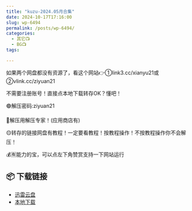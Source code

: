 ```yaml
---
title: "kuzu-2024.05月合集"
date: 2024-10-17T17:16:00
slug: wp-6494
permalink: /posts/wp-6494/
categories:
  - 其它📺
  - BG📺
tags:

---
```


如果两个网盘都没有资源了，看这个网站👉①link3.cc/xianyu21或②vlink.cc/ziyuan21

不需要注册账号！直接点本地下载转存OK？懂吧！

🟢解压密码:ziyuan21

🔵解压用解压专家！(应用商店有)

🟡转存的链接网盘有教程！一定要看教程！按教程操作！不按教程操作你不会解压！

💰🈶能力的宝，可以点左下角赞赏支持一下网站运行

## 📦 下载链接
- [迅雷云盘](https://blziyuan21.com/pay-download/6494?key=857cca09a4&down_id=0)
- [本地下载](https://blziyuan21.com/pay-download/6494?key=857cca09a4&down_id=1)

